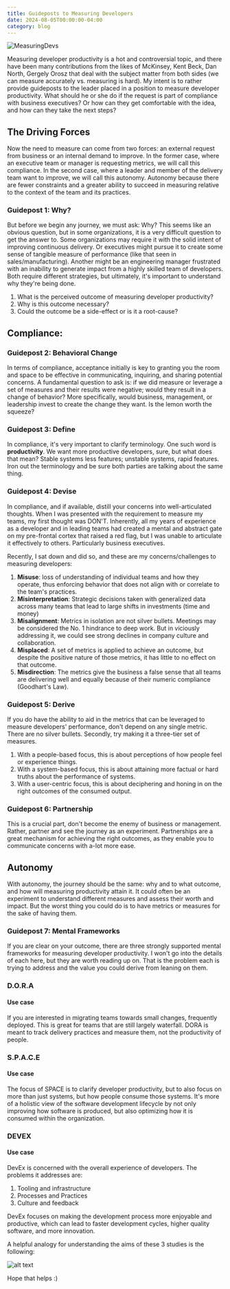 ```yaml
---
title: Guideposts to Measuring Developers
date: 2024-08-05T00:00:00-04:00
category: blog
---
```


![MeasuringDevs](images/MeasuringDevelopers.png)

Measuring developer productivity is a hot and controversial topic, and there have been many contributions from the likes of McKinsey, Kent Beck, Dan North, Gergely Orosz that deal with the subject matter from both sides (we can measure accurately vs. measuring is hard). My intent is to rather provide guideposts to the leader placed in a position to measure developer productivity. What should he or she do if the request is part of compliance with business executives? Or how can they get comfortable with the idea, and how can they take the next steps?

## The Driving Forces
Now the need to measure can come from two forces: an external request from business or an internal demand to improve. In the former case, where an executive team or manager is requesting metrics, we will call this compliance. In the second case, where a leader and member of the delivery team want to improve, we will call this autonomy. Autonomy because there are fewer constraints and a greater ability to succeed in measuring relative to the context of the team and its practices.

### Guidepost 1: Why?
But before we begin any journey, we must ask: Why? This seems like an obvious question, but in some organizations, it is a very difficult question to get the answer to. Some organizations may require it with the solid intent of improving continuous delivery. Or executives might pursue it to create some sense of tangible measure of performance (like that seen in sales/manufacturing). Another might be an engineering manager frustrated with an inability to generate impact from a highly skilled team of developers. Both require different strategies, but ultimately, it's important to understand why they're being done.

1. What is the perceived outcome of measuring developer productivity?
2. Why is this outcome necessary?
3. Could the outcome be a side-effect or is it a root-cause?

## Compliance:

### Guidepost 2: Behavioral Change

In terms of compliance, acceptance initially is key to granting you the room and space to be effective in communicating, inquiring, and sharing potential concerns. A fundamental question to ask is: if we did measure or leverage a set of measures and their results were negative; would they result in a change of behavior? More specifically, would business, management, or leadership invest to create the change they want. Is the lemon worth the squeeze?

### Guidepost 3: Define

In compliance, it's very important to clarify terminology. One such word is **productivity**. We want more productive developers, sure, but what does that mean? Stable systems less features; unstable systems, rapid features. Iron out the terminology and be sure both parties are talking about the same thing.

### Guidepost 4: Devise

In compliance, and if available, distill your concerns into well-articulated thoughts. When I was presented with the requirement to measure my teams, my first thought was DON'T. Inherently, all my years of experience as a developer and in leading teams had created a mental and abstract gate on my pre-frontal cortex that raised a red flag, but I was unable to articulate it effectively to others. Particularly business executives.

Recently, I sat down and did so, and these are my concerns/challenges to measuring developers:

1. **Misuse**: loss of understanding of individual teams and how they operate, thus enforcing behavior that does not align with or correlate to the team's practices.
2. **Misinterpretation**: Strategic decisions taken with generalized data across many teams that lead to large shifts in investments (time and money)
3. **Misalignment**: Metrics in isolation are not silver bullets. Meetings may be considered the No. 1 hindrance to deep work. But in viciously addressing it, we could see strong declines in company culture and collaboration.
4. **Misplaced**: A set of metrics is applied to achieve an outcome, but despite the positive nature of those metrics, it has little to no effect on that outcome.
5. **Misdirection**: The metrics give the business a false sense that all teams are delivering well and equally because of their numeric compliance (Goodhart's Law).

### Guidepost 5: Derive

If you do have the ability to aid in the metrics that can be leveraged to measure developers' performance, don't depend on any single metric. There are no silver bullets. Secondly, try making it a three-tier set of measures.

1. With a people-based focus, this is about perceptions of how people feel or experience things.
2. With a system-based focus, this is about attaining more factual or hard truths about the performance of systems. 
3. With a user-centric focus, this is about deciphering and honing in on the right outcomes of the consumed output.

### Guidepost 6: Partnership

This is a crucial part, don't become the enemy of business or management. Rather, partner and see the journey as an experiment. Partnerships are a great mechanism for achieving the right outcomes, as they enable you to communicate concerns with a-lot more ease.

## Autonomy

With autonomy, the journey should be the same: why and to what outcome, and how will measuring productivity attain it. It could often be an experiment to understand different measures and assess their worth and impact. But the worst thing you could do is to have metrics or measures for the sake of having them.

### Guidepost 7: Mental Frameworks

If you are clear on your outcome, there are three strongly supported mental frameworks for measuring developer productivity. I won't go into the details of each here, but they are worth reading up on. That is the problem each is  trying to address and the value you could derive from leaning on them.

### D.O.R.A

#### Use case

If you are interested in migrating teams towards small changes, frequently deployed. This is great for teams that are still largely waterfall. DORA is meant to track delivery practices and measure them, not the productivity of people.

### S.P.A.C.E

#### Use case

The focus of SPACE is to clarify developer productivity, but to also focus on more than just systems, but how people consume those systems. It's more of a holistic view of the software development lifecycle by not only improving how software is produced, but also optimizing how it is consumed within the organization.

### DEVEX

#### Use case

DevEx is concerned with the overall experience of developers. The problems it addresses are:

1. Tooling and infrastructure
2. Processes and Practices
3. Culture and feedback

DevEx focuses on making the development process more enjoyable and productive, which can lead to faster development cycles, higher quality software, and more innovation.

A helpful analogy for understanding the aims of these 3 studies is the following:

![alt text](images/pizza.png)

Hope that helps :)
